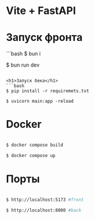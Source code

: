 <h1>Vite + FastAPI</h1>



<h1>Запуск фронта</h1>
```bash
$ bun i 

$ bun run dev
```

<h1>Запуск бека</h1>
```bash
$ pip install -r requiremets.txt 

$ uvicorn main:app -reload
```

<h1>Docker</h1>

```bash

$ docker compose build

$ docker compose up
```

<h1>Порты</h1>

```bash

$ http://localhost:5173 #front

$ http://localhost:8000 #back

```

